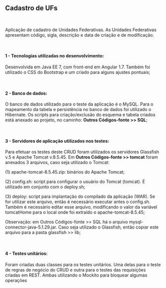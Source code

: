 <h2>Cadastro de UFs</h2>
<br>
<p>Aplicação de cadastro de Unidades Federativas.
As Unidades Federativas apresentam código, sigla, descrição e data de criação
e de modificação.</p>
<br>
<h4>1 - Tecnologias utilizadas no desenvolvimento:</h4>
<p>Desenvolvida em Java EE 7, com front-end em Angular 1.7. 
Também foi utilizado o CSS do Bootstrap e um criado para alguns ajustes pontuais;</p>
<br>
<h4>2 - Banco de dados:</h4>
<p>O banco de dados utilizado para o teste da aplicação é o MySQL.
Para o mapeamento da tabela e persistência no banco de dados foi utilizado o Hibernate.
Os scripts para criação/exclusão do esquema e tabela criados está anexado ao projeto, no caminho:
<b>Outros Códigos-fonte >> SQL</b>;</p>
<br>
<h4>3 - Servidores de aplicação utilizados nos testes:</h4>
<p>Para efetuar os testes deste CRUD foram utilizados os servidores Glassfish v.5 e 
Apache Tomcat v.8.5.45. Em <b>Outros Códigos-fonte >> tomcat</b> foram anexados 3 arquivos, caso seja utilizado o Tomcat:</p>
<p>(1) apache-tomcat-8.5.45.zip: binários do Apache Tomcat;</p>
<p>(2) config.sh: script para configurar o usuário do Tomcat (tomcat). É utilizado em conjunto
com o deploy.sh;</p>
<p>(3) deploy: script para implantação do compilado da aplicação (WAR). Se for utilizar este arquivo,
então é necessário executar antes o config.sh. Também é necessário editar esse arquivo, modificando o valor
da variável tomcatHome para o local onde foi extraído o apache-tomcat-8.5.45;</p>
<p>Observação: em Outros Códigos-fonte >> SQL há o arquivo mysql-connector-java-5.1.29.jar. Caso seja utilizado o Glassfish,
então copiar este arquivo para a pasta glassfish >> lib;</p>
<br>
<h4>4 - Testes unitários:</h4>
<p>Foram criadas duas classes para os testes unitários. Uma delas para o teste de regras de negócio do CRUD e
outra para o testes das requisições criadas em REST. Ambas utilizando o Mockito para bloquear algumas operações</p>
